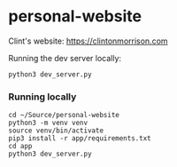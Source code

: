 # personal-website
Clint's website: https://clintonmorrison.com

Running the dev server locally:
```
python3 dev_server.py
```

### Running locally
```
cd ~/Source/personal-website
python3 -m venv venv
source venv/bin/activate
pip3 install -r app/requirements.txt
cd app
python3 dev_server.py
```